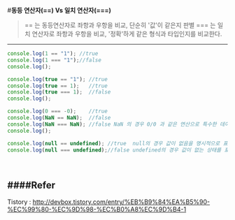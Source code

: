 #**동등 연산자(==) Vs 일치 연산자(===)**
> ==  는 동등연산자로 좌항과 우항을 비교, 단순히 '값'이 같은지 판별
> === 는 일치 연산자로 좌항과 우항을 비교, '정확'하게 같은 형식과 타입인지를 비교한다.

----


```javascript
console.log(1 == "1"); //true
console.log(1 === "1");//false
console.log();

console.log(true == "1"); //true
console.log(true == 1);   //true
console.log(true === 1);  //false
console.log();

console.log(0 === -0);    //true
console.log(NaN == NaN);  //false
console.log(NaN === NaN); //false NaN 의 경우 0/0 과 같은 연산으로 특수한 데이터 형태인데 숫자값이 아니라는 뜻이다
console.log();

console.log(null == undefined); //true  null의 경우 값이 없음을 명시적으로 표시한것이고  (빈 객체를 표현)
console.log(null === undefined);//false undefined의 경우 값이 없는 상태를 표현하는것이다(초기화되지 않은 변수)
```
<br>

####**Refer**
---

Tistory : http://devbox.tistory.com/entry/%EB%B9%84%EA%B5%90-%EC%99%80-%EC%9D%98-%EC%B0%A8%EC%9D%B4-1
